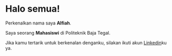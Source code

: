 # Halo semua! 

Perkenalkan nama saya **Alfiah**.<br>

Saya seorang **Mahasiswi** di Politeknik Baja Tegal.<br>

Jika kamu tertarik untuk berkenalan denganku, silakan ikuti akun [Linkedin](https://www.linkedin.com/in/alpii21/)ku ya.
